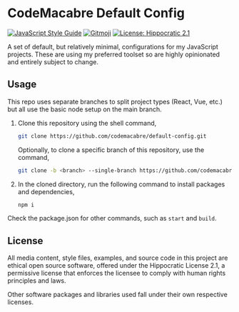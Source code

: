 # CodeMacabre Default Config

[![JavaScript Style Guide](https://img.shields.io/badge/code_style-standard-brightgreen.svg)](https://standardjs.com)
[![Gitmoji](https://img.shields.io/badge/gitmoji-%20😜%20😍-FFDD67.svg)](https://gitmoji.dev/)
[![License: Hippocratic 2.1](https://img.shields.io/badge/License-Hippocratic_2.1-lightgrey.svg)](https://firstdonoharm.dev)

A set of default, but relatively minimal, configurations for my JavaScript projects. These are using my preferred toolset so are highly opinionated and entirely subject to change.

## Usage
This repo uses separate branches to split project types (React, Vue, etc.) but all use the basic node setup on the main branch.

1. Clone this repository using the shell command,
   ```sh
   git clone https://github.com/codemacabre/default-config.git
   ```
   Optionally, to clone a specific branch of this repository, use the command,
   ```sh
   git clone -b <branch> --single-branch https://github.com/codemacabre/default-config.git
   ```
2. In the cloned directory, run the following command to install packages and dependencies,
   ```sh
   npm i
   ```

Check the package.json for other commands, such as `start` and `build`.

## License
All media content, style files, examples, and source code in this project are ethical open source software, offered under the Hippocratic License 2.1, a permissive license that enforces the licensee to comply with human rights principles and laws.

Other software packages and libraries used fall under their own respective licenses.